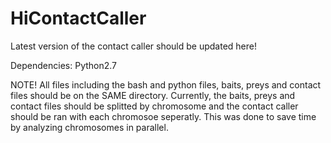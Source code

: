 # HiContactCaller

Latest version of the contact caller should be updated here!


Dependencies:
Python2.7


NOTE! 
All files including the bash and python files, baits, preys and contact files should be on the SAME directory.
Currently, the baits, preys and contact files should be splitted by chromosome and the contact caller should be ran with each chromosoe seperatly. This was done to save time by analyzing chromosomes in parallel.
